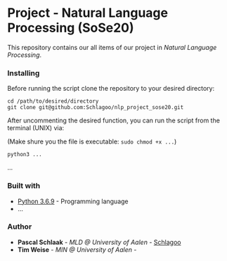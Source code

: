 # Project - Natural Language Processing (SoSe20)

This repository contains our all items of our project in *Natural Language Processing*.

### Installing

Before running the script clone the repository to your desired directory:

~~~
cd /path/to/desired/directory
git clone git@github.com:Schlagoo/nlp_project_sose20.git
~~~

After uncommenting the desired function, you can run the script from the terminal (UNIX) via:

(Make shure you the file is executable: `sudo chmod +x ...`)  

~~~
python3 ...
~~~

...

### Built with

* [Python 3.6.9](https://www.python.org/) - Programming language
* ...

### Author

* **Pascal Schlaak** - *MLD @ University of Aalen* - [Schlagoo](https://github.com/Schlagoo)
* **Tim Weise** - *MIN @ University of Aalen* -  
